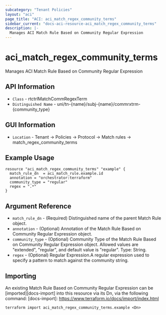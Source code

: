 ```yaml
---
subcategory: "Tenant Policies"
layout: "aci"
page_title: "ACI: aci_match_regex_community_terms"
sidebar_current: "docs-aci-resource-aci_match_regex_community_terms"
description: |-
  Manages ACI Match Rule Based on Community Regular Expression
---
```


# aci_match_regex_community_terms #

Manages ACI Match Rule Based on Community Regular Expression

## API Information ##

* `Class` - rtctrlMatchCommRegexTerm
* `Distinguished Name` - uni/tn-{name}/subj-{name}/commrxtrm-{community_type}

## GUI Information ##

* `Location` - Tenant -> Policies -> Protocol -> Match rules -> match_regex_community_terms


## Example Usage ##

```hcl
resource "aci_match_regex_community_terms" "example" {
  match_rule_dn  = aci_match_rule.example.id
  annotation = "orchestrator:terraform"
  community_type = "regular"
  regex = ".*"
}
```

## Argument Reference ##

* `match_rule_dn` - (Required) Distinguished name of the parent Match Rule object.
* `annotation` - (Optional) Annotation of the Match Rule Based on Community Regular Expression object.
* `community_type` - (Optional) Community Type of the Match Rule Based on Community Regular Expression object. Allowed values are "extended", "regular", and default value is "regular". Type: String.
* `regex` - (Optional) Regular Expression.A regular expression used to specify a pattern to match against the community string.


## Importing ##

An existing Match Rule Based on Community Regular Expression can be [imported][docs-import] into this resource via its Dn, via the following command:
[docs-import]: https://www.terraform.io/docs/import/index.html


```
terraform import aci_match_regex_community_terms.example <Dn>
```